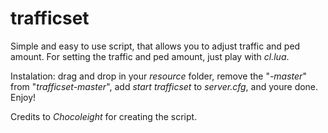 # trafficset
Simple and easy to use script, that allows you to adjust traffic and ped amount. For setting the traffic and ped amount, just play with *cl.lua*.

Instalation: drag and drop in your *resource* folder, remove the "*-master*" from "*trafficset-master*", add *start trafficset* to *server.cfg*, and youre done. Enjoy!

Credits to *Chocoleight* for creating the script.
